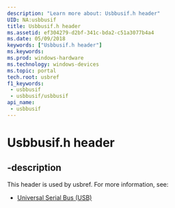 ```yaml
---
description: "Learn more about: Usbbusif.h header"
UID: NA:usbbusif
title: Usbbusif.h header
ms.assetid: ef304279-d2bf-341c-bda2-c51a3077b4a4
ms.date: 05/09/2018
keywords: ["Usbbusif.h header"]
ms.keywords: 
ms.prod: windows-hardware
ms.technology: windows-devices
ms.topic: portal
tech.root: usbref
f1_keywords:
 - usbbusif
 - usbbusif/usbbusif
api_name:
 - usbbusif
---
```


# Usbbusif.h header


## -description

This header is used by usbref. For more information, see:

- [Universal Serial Bus (USB)](../_usbref/index.md)

